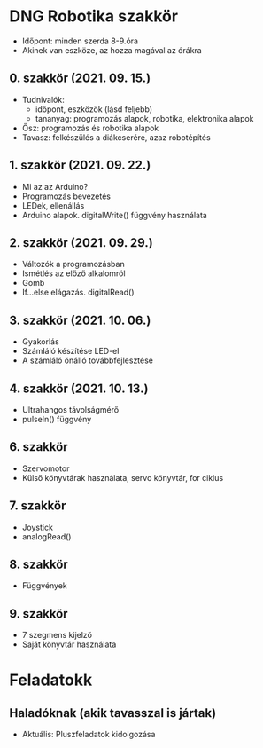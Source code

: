 # DNG Robotika szakkör
* Időpont: minden szerda 8-9.óra
* Akinek van eszköze, az hozza magával az órákra

## 0. szakkör (2021. 09. 15.)
* Tudnivalók:
  - időpont, eszközök (lásd feljebb)
  - tananyag: programozás alapok, robotika, elektronika alapok
* Ősz: programozás és robotika alapok
* Tavasz: felkészülés a diákcserére, azaz robotépítés

## 1. szakkör (2021. 09. 22.)
* Mi az az Arduino?
* Programozás bevezetés
* LEDek, ellenállás
* Arduino alapok. digitalWrite() függvény használata

## 2. szakkör (2021. 09. 29.)
* Változók a programozásban
* Ismétlés az előző alkalomról
* Gomb
* If...else elágazás. digitalRead()

## 3. szakkör (2021. 10. 06.)
* Gyakorlás
* Számláló készítése LED-el
* A számláló önálló továbbfejlesztése

## 4. szakkör (2021. 10. 13.)
* Ultrahangos távolságmérő
* pulseIn() függvény

## 6. szakkör
* Szervomotor
* Külső könyvtárak használata, servo könyvtár, for ciklus
## 7. szakkör
* Joystick
* analogRead()
## 8. szakkör
* Függvények
## 9. szakkör
* 7 szegmens kijelző
* Saját könyvtár használata

# Feladatokk
## Haladóknak (akik tavasszal is jártak)
* Aktuális: Pluszfeladatok kidolgozása
